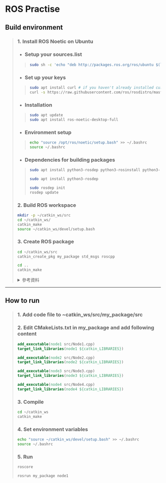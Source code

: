 # ROS Practise

## Build environment

> ### 1. Install ROS Noetic on Ubuntu
>
> - ### Setup your sources.list
>
> > ```bash
> > sudo sh -c 'echo "deb http://packages.ros.org/ros/ubuntu $(lsb_release -sc) main" > /etc/apt/sources.list.d/ros-latest.list'
> > ```
>
> - ### Set up your keys
>
> > ```bash
> > sudo apt install curl # if you haven't already installed curl
> > curl -s https://raw.githubusercontent.com/ros/rosdistro/master/ros.asc | sudo apt-key add -
> > ```
>
> - ### Installation
>
> > ```bash
> > sudo apt update
> > sudo apt install ros-noetic-desktop-full
> > ```
>
> - ### Environment setup
>
> > ```bash
> > echo "source /opt/ros/noetic/setup.bash" >> ~/.bashrc
> > source ~/.bashrc
> > ```
>
> - ### Dependencies for building packages
>
> > ```bash
> > sudo apt install python3-rosdep python3-rosinstall python3-rosinstall-generator python3-wstool build-essential
> > ```
> >
> > ```bash
> > sudo apt install python3-rosdep
> > ```
> >
> > ```bash
> > sudo rosdep init
> > rosdep update
> > ```
>
> ### 2. Build ROS workspace
>
> ```bash
> mkdir -p ~/catkin_ws/src
> cd ~/catkin_ws/
> catkin_make
> source ~/catkin_ws/devel/setup.bash
> ```
>
> ### 3. Create ROS package
>
> ```bash
> cd ~/catkin_ws/src
> catkin_create_pkg my_package std_msgs roscpp
> ```
>
> ```bash
> cd ..
> catkin_make
> ```
>
> <details>
>  <summary>參考資料</summary>
>    1. <a href="https://wiki.ros.org/noetic/Installation/Ubuntu">Ubuntu install of ROS Noetic</a><br>
>    2. <a href="https://www.youtube.com/watch?v=9Ia4vQYXEc4">建置影片</a><br>
>    3. <a href="http://wiki.ros.org/turtlesim">Turtlesim</a><br>
> </details>

---

## How to run

> ### 1. Add code file to ~catkin_ws/src/my_package/src
>
> ### 2. Edit CMakeLists.txt in my_package and add following content
>
> ```cmake
> add_executable(node1 src/Node1.cpp)
> target_link_libraries(node1 ${catkin_LIBRARIES})
>
> add_executable(node2 src/Node2.cpp)
> target_link_libraries(node2 ${catkin_LIBRARIES})
>
> add_executable(node3 src/Node3.cpp)
> target_link_libraries(node3 ${catkin_LIBRARIES})
>
> add_executable(node4 src/Node4.cpp)
> target_link_libraries(node4 ${catkin_LIBRARIES})
> ```
>
> ### 3. Compile
>
> ```bash
> cd ~/catkin_ws
> catkin_make
> ```
>
> ### 4. Set environment variables
>
> ```bash
> echo "source ~/catkin_ws/devel/setup.bash" >> ~/.bashrc
> source ~/.bashrc
> ```
>
> ### 5. Run
>
> ```bash
> roscore
> ```
>
> ```bash
> rosrun my_package node1
> ```
